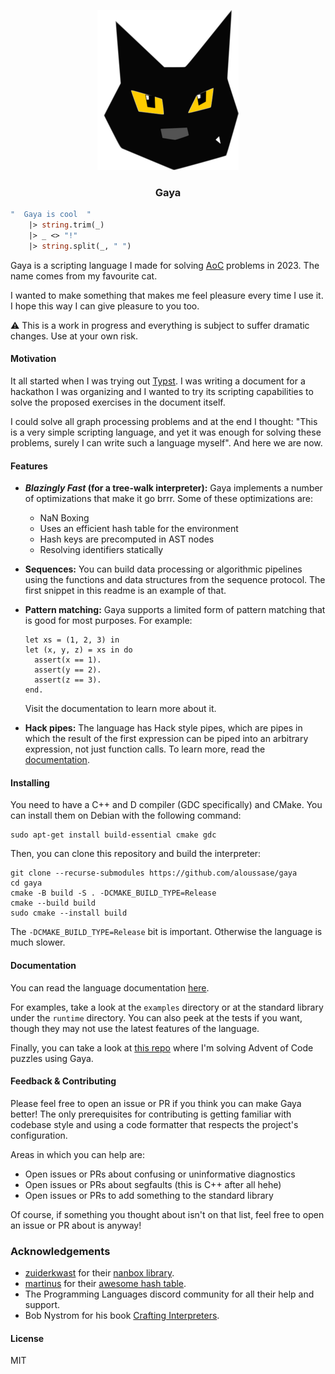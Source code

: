 <p align="center">
  <img src="./assets/logo/logo256x256.png" alt="gaya-logo" />
</p>

<h3 align="center">Gaya</h3>

```ocaml
"  Gaya is cool  "
    |> string.trim(_)
    |> _ <> "!"
    |> string.split(_, " ")
```

Gaya is a scripting language I made for solving
[AoC](https://adventofcode.com/) problems in 2023. The name comes from my
favourite cat.

I wanted to make something that makes me feel pleasure every time I use it. I
hope this way I can give pleasure to you too.

:warning: This is a work in progress and everything is subject to suffer
dramatic changes. Use at your own risk.

#### Motivation

It all started when I was trying out [Typst](https://typst.app/). I was writing
a document for a hackathon I was organizing and I wanted to try its scripting
capabilities to solve the proposed exercises in the document itself.

I could solve all graph processing problems and at the end I thought: "This is
a very simple scripting language, and yet it was enough for solving these
problems, surely I can write such a language myself". And here we are now.

#### Features

- **_Blazingly Fast_ (for a tree-walk interpreter):** Gaya implements a number
  of optimizations that make it go brrr. Some of these optimizations are:

  - NaN Boxing
  - Uses an efficient hash table for the environment
  - Hash keys are precomputed in AST nodes
  - Resolving identifiers statically

- **Sequences:** You can build data processing or algorithmic pipelines using
  the functions and data structures from the sequence protocol. The first
  snippet in this readme is an example of that.

- **Pattern matching:** Gaya supports a limited form of pattern matching that
  is good for most purposes. For example:

  ```
  let xs = (1, 2, 3) in
  let (x, y, z) = xs in do
    assert(x == 1).
    assert(y == 2).
    assert(z == 3).
  end.
  ```

  Visit the documentation to learn more about it.

- **Hack pipes:** The language has Hack style pipes, which are pipes in which
  the result of the first expression can be piped into an arbitrary expression,
  not just function calls. To learn more, read the
  [documentation](#documentation).

#### Installing

You need to have a C++ and D compiler (GDC specifically) and CMake. You can
install them on Debian with the following command:

```
sudo apt-get install build-essential cmake gdc
```

Then, you can clone this repository and build the interpreter:

```
git clone --recurse-submodules https://github.com/aloussase/gaya
cd gaya
cmake -B build -S . -DCMAKE_BUILD_TYPE=Release
cmake --build build
sudo cmake --install build
```

The `-DCMAKE_BUILD_TYPE=Release` bit is important. Otherwise the language is
much slower.

#### Documentation <a name="documentation" />

You can read the language documentation
[here](https://aloussase.github.io/gaya/).

For examples, take a look at the `examples` directory or at the standard
library under the `runtime` directory. You can also peek at the tests if you
want, though they may not use the latest features of the language.

Finally, you can take a look at [this
repo](https://github.com/aloussase/advent-of-code) where I'm solving Advent of
Code puzzles using Gaya.

#### Feedback & Contributing

Please feel free to open an issue or PR if you think you can make Gaya better!
The only prerequisites for contributing is getting familiar with codebase style
and using a code formatter that respects the project's configuration.

Areas in which you can help are:

- Open issues or PRs about confusing or uninformative diagnostics
- Open issues or PRs about segfaults (this is C++ after all hehe)
- Open issues or PRs to add something to the standard library

Of course, if something you thought about isn't on that list, feel free to
open an issue or PR about is anyway!

### Acknowledgements

- [zuiderkwast](https://github.com/zuiderkwast) for their [nanbox
  library](https://github.com/zuiderkwast/nanbox).
- [martinus](https://github.com/martinus) for their [awesome hash
  table](https://github.com/martinus/robin-hood-hashing).
- The Programming Languages discord community for all their help and support.
- Bob Nystrom for his book [Crafting
  Interpreters](http://craftinginterpreters.com/).

#### License

MIT
